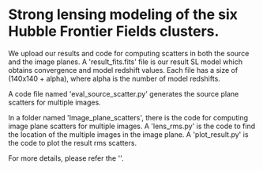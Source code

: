 # Strong lensing modeling of the six Hubble Frontier Fields clusters. 

We upload our results and code for computing scatters in both the source and the image planes.
A 'result_fits.fits' file is our result SL model which obtains convergence and model redshift values.
Each file has a size of (140x140 + alpha), where alpha is the number of model redshifts.

A code file named 'eval_source_scatter.py' generates the source plane scatters for multiple images.

In a folder named 'Image_plane_scatters', there is the code for computing image plane scatters for multiple images.
A 'lens_rms.py' is the code to find the location of the multiple images in the image plane.
A 'plot_result.py' is the code to plot the result rms scatters.

For more details, please refer the ''.
